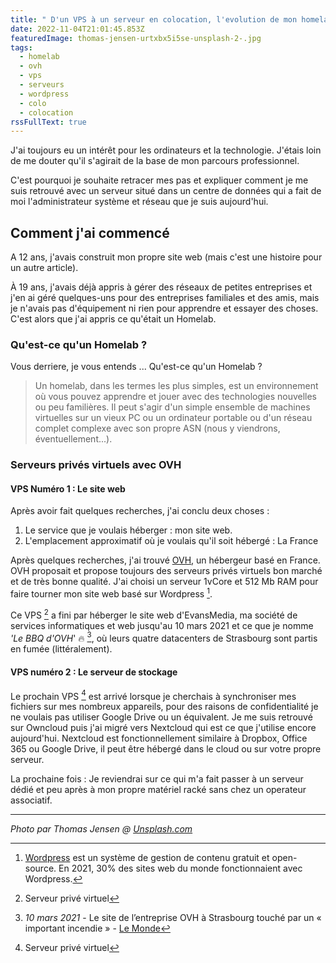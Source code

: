 ```yaml
---
title: " D'un VPS à un serveur en colocation, l'evolution de mon homelab - Partie 1"
date: 2022-11-04T21:01:45.853Z
featuredImage: thomas-jensen-urtxbx5i5se-unsplash-2-.jpg
tags:
  - homelab
  - ovh
  - vps
  - serveurs
  - wordpress
  - colo
  - colocation
rssFullText: true
---
```

J'ai toujours eu un intérêt pour les ordinateurs et la technologie. J'étais loin de me douter qu'il s'agirait de la base de mon parcours professionnel.

C'est pourquoi je souhaite retracer mes pas et expliquer comment je me suis retrouvé avec un serveur situé dans un centre de données qui a fait de moi l'administrateur système et réseau que je suis aujourd'hui.

## Comment j'ai commencé
A 12 ans, j'avais construit mon propre site web (mais c'est une histoire pour un autre article).

À 19 ans, j'avais déjà appris à gérer des réseaux de petites entreprises et j'en ai géré quelques-uns pour des entreprises familiales et des amis, mais je n'avais pas d'équipement ni rien pour apprendre et essayer des choses. C'est alors que j'ai appris ce qu'était un Homelab.

### Qu'est-ce qu'un Homelab ?
Vous derriere, je vous entends ... Qu'est-ce qu'un Homelab ?
> Un homelab, dans les termes les plus simples, est un environnement où vous pouvez apprendre et jouer avec des technologies nouvelles ou peu familières.  Il peut s'agir d'un simple ensemble de machines virtuelles sur un vieux PC ou un ordinateur portable ou d'un réseau complet complexe avec son propre ASN (nous y viendrons, éventuellement...).

### Serveurs privés virtuels avec OVH

#### VPS Numéro 1 : Le site web
Après avoir fait quelques recherches, j'ai conclu deux choses :

1. Le service que je voulais héberger : mon site web.
1. L'emplacement approximatif où je voulais qu'il soit hébergé : La France

Après quelques recherches, j'ai trouvé [OVH](https://ovh.fr), un hébergeur basé en France. OVH proposait et propose toujours des serveurs privés virtuels bon marché et de très bonne qualité. J'ai choisi un serveur 1vCore et 512 Mb RAM pour faire tourner mon site web basé sur Wordpress [^wordpress]. 

Ce VPS [^vps] a fini par héberger le site web d'EvansMedia, ma société de services informatiques et web jusqu'au 10 mars 2021 et ce que je nomme *'Le BBQ d'OVH*' :fire: [^ovhfire], où leurs quatre datacenters de Strasbourg sont partis en fumée (littéralement).

[^wordpress]: [Wordpress](https://wordpress.org) est un système de gestion de contenu gratuit et open-source. En 2021, 30% des sites web du monde fonctionnaient avec Wordpress.

[^vps]: Serveur privé virtuel
[^ovhfire]: *10 mars 2021* - Le site de l’entreprise OVH à Strasbourg touché par un « important incendie » - [Le Monde](https://www.lemonde.fr/societe/article/2021/03/10/a-strasbourg-un-important-incendie-sur-le-site-de-l-entreprise-ovh-classe-seveso_6072548_3224.html)

#### VPS numéro 2 : Le serveur de stockage
Le prochain VPS [^vps] est arrivé lorsque je cherchais à synchroniser mes fichiers sur mes nombreux appareils, pour des raisons de confidentialité je ne voulais pas utiliser Google Drive ou un équivalent. Je me suis retrouvé sur Owncloud puis j'ai migré vers Nextcloud qui est ce que j'utilise encore aujourd'hui. Nextcloud est fonctionnellement similaire à Dropbox, Office 365 ou Google Drive, il peut être hébergé dans le cloud ou sur votre propre serveur.

La prochaine fois : Je reviendrai sur ce qui m'a fait passer à un serveur dédié et peu après à mon propre matériel racké sans chez un operateur associatif.

---
_Photo par Thomas Jensen @ [Unsplash.com](https://unsplash.com/@thomasjsn?utm_source=unsplash&utm_medium=referral&utm_content=creditCopyText)_
  